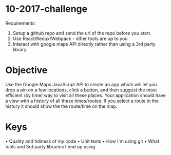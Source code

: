 # 10-2017-challenge

Requirements:

1. Setup a github repo and send the url of the repo before you start.
2. Use React/Redux/Webpack - other tools are up to you
3. Interact with google maps API directly rather than using a 3rd party library

# Objective

Use the Google Maps JavaScript API to create an app which will let you drop a pin on a few locations, click a button, and then suggest the most efficient (by time) way to visit all these places. Your application should have a view with a history of all these times/routes. If you select a route in the history it should show the the route/time on the map.

# Keys

• Quality and tidiness of my code
• Unit tests
• How I'm using git
• What tools and 3rd party libraries I end up using
